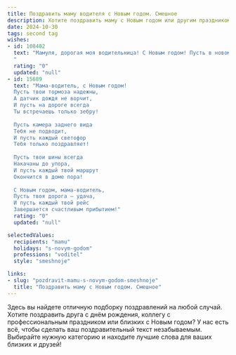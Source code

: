 ```yaml
---
title: Поздравить маму водителя с Новым годом. Смешное
description: Хотите поздравить маму с Новым годом или другим праздником? Наш ИИ создаст незабываемое поздравление, а вы обязательно выделитесь среди других.  
date: 2024-10-30
tags: second tag
wishes:
- id: 108402
  text: "Мамуля, дорогая моя водительница! С Новым годом! Пусть в новом году твой «железный конь» будет послушнее, пробки — короче, а пассажиры — добрее и не требуют ехать на край света за пять минут!  Желаю тебе только зелёных светофоров, ровных дорог и… ну, может быть, парочку приятных штрафов — чтобы было, чем похвастаться перед подружками-водителями! 😉
  "
  rating: "0"
  updated: "null"
- id: 15689
  text: "Мама-водитель, с Новым годом!
  Пусть твои тормоза надежны,
  А датчик дождя не ворчит,
  И пусть на дороге всегда
  Ты встречаешь только зебру!
  
  Пусть камера заднего вида
  Тебя не подводит,
  И пусть каждый светофор
  Тебя только поздравляет!
  
  Пусть твои шины всегда
  Накачаны до упора,
  И пусть каждый твой маршрут
  Окончится в доме пора!
  
  С Новым годом, мама-водитель,
  Пусть твоя дорога — удача,
  И пусть каждый твой рейс
  Завершается счастливым прибытием!"
  rating: "0"
  updated: "null"

selectedValues:
  recipients: "mamu"
  holidays: "s-novym-godom"
  professions: "voditel"
  style: "smeshnoje"

links:
- slug: "pozdravit-mamu-s-novym-godom-smeshnoje"
  title: "Поздравить маму с Новым годом. Смешное"
---
```


Здесь вы найдете отличную подборку поздравлений на любой случай.
Хотите поздравить друга с днём рождения, коллегу с профессиональным праздником или близких с Новым годом? У нас есть всё, чтобы сделать ваш поздравительный текст незабываемым. Выбирайте нужную категорию и находите лучшие слова для ваших близких и друзей!
